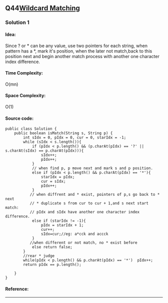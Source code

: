 ## Q44[Wildcard Matching](https://leetcode.com/problems/wildcard-matching/) 

### Solution 1 
#### Idea:
Since ? or * can be any value, use two pointers for each string, when pattern has a *, mark it's position, when the later not match,back to
this position next and begin another match process with another one character index difference.
#### Time Complexity: 
O(mn)
#### Space Complexity:
O(1)
#### Source code:
```
public class Solution {
    public boolean isMatch(String s, String p) {
        int sIdx = 0, pIdx = 0, cur = 0, starIdx = -1;            
        while (sIdx < s.length()){
            if (pIdx < p.length() && (p.charAt(pIdx) == '?' || s.charAt(sIdx) == p.charAt(pIdx))){
                sIdx++;
                pIdx++;
            }
            // when find p, p move next and mark s and p position.
            else if (pIdx < p.length() && p.charAt(pIdx) == '*'){
                starIdx = pIdx;
                cur = sIdx;
                pIdx++;
            }
           // when diffrent and * exist, pointers of p,s go back to * next
           // * duplicate s from cur to cur + 1,and s next start match:
           // pIdx and sIdx have another one character index difference.
            else if (starIdx != -1){
                pIdx = starIdx + 1;
                cur++;
                sIdx=cur;//eg: a*cck and accck
            }
           //when different or not match, no * exist before
            else return false;
        }
        //rear * judge
        while(pIdx < p.length() && p.charAt(pIdx) == '*')  pIdx++;
        return pIdx == p.length();

    }
}
```
#### Reference:

---


